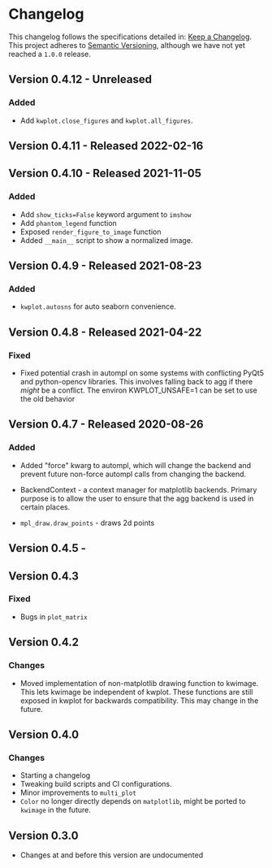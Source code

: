 # Changelog

This changelog follows the specifications detailed in: [Keep a Changelog](https://keepachangelog.com/en/1.0.0/).
This project adheres to [Semantic Versioning](https://semver.org/spec/v2.0.0.html), although we have not yet reached a `1.0.0` release.

## Version 0.4.12 - Unreleased

### Added
* Add `kwplot.close_figures` and `kwplot.all_figures`.


## Version 0.4.11 - Released 2022-02-16


## Version 0.4.10 - Released 2021-11-05

### Added
* Add `show_ticks=False` keyword argument to `imshow`
* Add `phantom_legend` function
* Exposed `render_figure_to_image` function
* Added `__main__` script to show a normalized image.

## Version 0.4.9 - Released 2021-08-23

### Added
* `kwplot.autosns` for auto seaborn convenience.

## Version 0.4.8 - Released 2021-04-22

### Fixed
* Fixed potential crash in autompl on some systems with conflicting PyQt5 and
  python-opencv libraries. This involves falling back to agg if there *might*
  be a conflict. The environ KWPLOT_UNSAFE=1 can be set to use the old behavior


## Version 0.4.7 - Released 2020-08-26

### Added 
* Added "force" kwarg to autompl, which will change the backend and prevent
  future non-force autompl calls from changing the backend.

* BackendContext - a context manager for matplotlib backends. Primary purpose
  is to allow the user to ensure that the agg backend is used in certain
  places.

* `mpl_draw.draw_points` - draws 2d points

## Version 0.4.5 -

## Version 0.4.3

### Fixed
* Bugs in `plot_matrix`

## Version 0.4.2

### Changes
* Moved implementation of non-matplotlib drawing function to kwimage. This lets
  kwimage be independent of kwplot. These functions are still exposed in kwplot
  for backwards compatibility. This may change in the future.


## Version 0.4.0

### Changes
* Starting a changelog
* Tweaking build scripts and CI configurations. 
* Minor improvements to `multi_plot`
* `Color` no longer directly depends on `matplotlib`, might be ported to `kwimage` in the future.


## Version 0.3.0

* Changes at and before this version are undocumented
